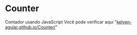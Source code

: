 # Counter
Contador usando JavaScript
Você pode verificar aqui "[kelven-aguiar.github.io/Counter/](https://kelven-aguiar.github.io/Counter/)"
